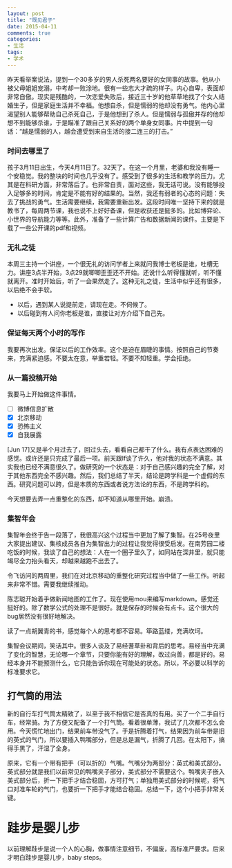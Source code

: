```yaml
---
layout: post
title: "既见君子"
date: 2015-04-11
comments: true
categories: 
- 生活
tags:
- 学术
---
```


昨天看举案说法，提到一个30多岁的男人杀死两名要好的女同事的故事。他从小被父母姐姐宠溺，中考却一败涂地。很有一些志大才疏的样子。内心自卑，表面却非常自傲。现实是残酷的，一次恋爱失败后，接近三十岁的他草草地找了个女人结婚生子，但是家庭生活并不幸福。他想自杀，但是懦弱的他却没有勇气。他内心里渴望别人能够帮助自己杀死自己，于是他想到了杀人。但是懦弱与孤傲并存的他却想不到能够杀谁，于是瞄准了跟自己关系好的两个单身女同事。片中提到一句话：“越是懦弱的人，越会遭受到来自生活的接二连三的打击。”

### 时间去哪里了
孩子3月11日出生，今天4月11日了。32天了。在这一个月里，老婆和我没有睡一个安稳觉。我的整块的时间也几乎没有了。感受到了很多的生活和教学的压力。尤其是在科研方面，非常落后了。也非常自责，面对这些，我无话可说。没有能够投入足够多的时间，肯定是不能有好的结果的。当然，我还有弱者的心态的问题：失去了挑战的勇气。生活需要继续，我需要重新出发。这段时间唯一坚持下来的就是教书了，每周两节课，我也说不上好好备课，但是收获还是挺多的。比如博弈论、小世界的导航能力等等。此外，准备了一些计算广告和数据新闻的课件。主要是下载了一些公开课的pdf和视频。

### 无礼之徒
本周三主持一个讲座，一个很无礼的访问学者上来就问我博士老板是谁，吐槽无力。讲座3点半开始，3点29就唧唧歪歪还不开始。还说什么听得懂就听，听不懂就离开。准时开始后，听了一会果然走了。这种无礼之徒，生活中似乎还有很多，以后绝不会手软。

- 以后，遇到某人说提前走，请现在走。不伺候了。
- 以后碰到有人问你老板是谁，直接让对方介绍下自己先。

### 保证每天两个小时的写作
我要再次出发。保证以后的工作效率。这个是迫在眉睫的事情。按照自己的节奏来，充满紧迫感。不要太在意，举重若轻。不要不知轻重。学会拒绝。

### 从一篇投稿开始
我要马上开始做这件事情。

  - [ ] 微博信息扩散
  - [X] 北京移动
  - [X] 恐怖主义
  - [X] 自我展露

[Jun 17]又是半个月过去了，回过头去，看看自己都干了什么。我有点表达困难的感觉。或许还是只完成了最后一项。前天跟lf谈了许久，他对我的状态不满意。其实我也已经不满意很久了。做研究的一个状态是：对于自己感兴趣的完全了解，对于其他东西完全不感兴趣。然后，我们总结了半天，结论是跨学科是一个虚假的东西。研究问题可以跨，但是本质的东西或者说方法论的东西，不是跨学科的。

今天想要去弄一点重整化的东西，却不知道从哪里开始。崩溃。

### 集智年会
集智年会终于告一段落了，我很高兴这个过程当中更加了解了集智。在25号夜里大家提出建议、集核成员各自为集智出力的过程让我觉得很受启发。在南芳园二楼吃饭的时候，我谈了自己的想法：人在一个圈子里久了，如同站在深井里，就只能竭尽全力抬头看天，却越来越跑不出去了。

令飞访问的两周里，我们在对北京移动的重整化研究过程当中做了一些工作。听起来非常不错。需要我继续推动。

陈志聪开始着手做新闻地图的工作了。现在使用mou来编写markdown。感觉还挺好的。除了数学公式的处理不是很好。就是保存的时候会有点卡。这个很大的bug居然没有很好地解决。

读了一点胡翼青的书，感觉每个人的思考都不容易。筚路蓝缕，充满坎坷。

集智会议期间，笑话其中。很多人谈及了易经蓍草卦和背后的思考。易经当中充满了变化的智慧，无论哪一个章节，只要你能有好的理解，改过向善，都是好的。易经本身并不能预测什么，它只能告诉你现在可能处的状态。所以，不必要以科学的标准要求它。


## 打气筒的用法

新的自行车打气筒太精致了，以至于我不相信它是否真的有用。买了一个二手自行车，经常骑。为了方便又配备了一个打气筒。看着很单薄，我试了几次都不怎么会用。今天慌忙地出门，结果前车带没气了。于是折腾着打气，结果因为前车带是旧的英式的气门，所以要插入鸭嘴部分，但是总是漏气，折腾了几回。在太阳下，搞得手黑了，汗湿了全身。

原来，它有一个带有把手（可以折的）气嘴。气嘴分为两部分：英式和美式部分。英式部分就是我们以前常见的鸭嘴夹子部分，美式部分不需要这个。鸭嘴夹子嵌入美式部分后，折一下把手才结合稳固，方可打气；单独用美式部分的时候呢，将气口对准车轮的气门，也要折一下把手才能结合稳固。总结一下，这个小把手非常关键。

# 跬步是婴儿步
以前理解跬步是说一个人的心胸，做事情注意细节，不偏废，高标准严要求。后来才明白跬步是婴儿步，baby steps。




